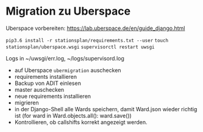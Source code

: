 # Migration zu Uberspace

Uberspace vorbereiten: https://lab.uberspace.de/en/guide_django.html

`pip3.6 install -r stationsplan/requirements.txt --user`
`touch stationsplan/uberspace.wsgi`
`supervisorctl restart uwsgi`

Logs in ~/uwsgi/err.log, ~/logs/supervisord.log

- auf Uberspace `ubermigration` auschecken
- requirements installieren
- Backup von ADIT einlesen
- master auschecken
- neue requirements installieren
- migrieren
- in der Django-Shell alle Wards speichern, damit Ward.json wieder richtig ist (for ward in Ward.objects.all(): ward.save())
- Kontrollieren, ob callshifts korrekt angezeigt werden.
